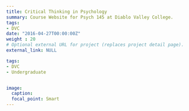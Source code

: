 ```yaml
---
title: Critical Thinking in Psychology
summary: Course Website for Psych 145 at Diablo Valley College.
tags:
- DVC
date: "2016-04-27T00:00:00Z"
weight : 20
# Optional external URL for project (replaces project detail page).
external_link: NULL

tags:
- DVC
- Undergraduate


image:
  caption: 
  focal_point: Smart
---
```


